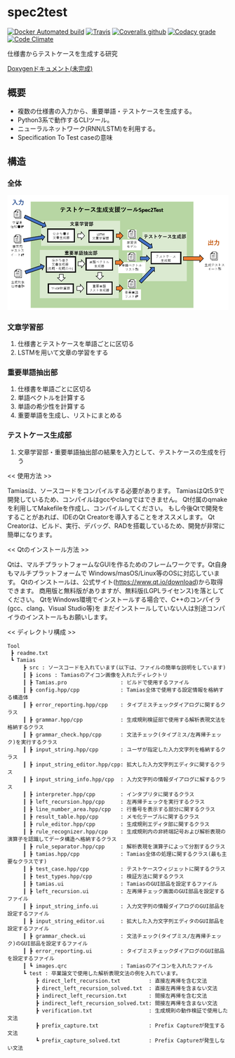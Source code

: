 
# spec2test

[![Docker Automated build](https://img.shields.io/docker/automated/korosuke613/spec2test.svg?style=flat-square)](https://hub.docker.com/r/korosuke613/spec2test/) [![Travis](https://img.shields.io/travis/korosuke613/spec2test/master.svg?style=flat-square)](https://travis-ci.org/korosuke613/spec2test) [![Coveralls github](https://img.shields.io/coveralls/korosuke613/spec2test/master.svg?style=flat-square)](https://coveralls.io/github/korosuke613/spec2test)
 [![Codacy grade](https://img.shields.io/codacy/grade/a834a52e92cb45a294c31d32c5fd3267.svg?style=flat-square)](https://www.codacy.com/app/korosuke613613/spec2test/dashboard) [![Code Climate](https://img.shields.io/codeclimate/maintainability/korosuke613/spec2test.svg?style=flat-square)](https://codeclimate.com/github/korosuke613/spec2test)

仕様書からテストケースを生成する研究

[Doxygenドキュメント(未完成)](./docs/annotated.html)

## 概要
* 複数の仕様書の入力から、重要単語・テストケースを生成する。
* Python3系で動作するCLIツール。
* ニューラルネットワーク(RNN/LSTM)を利用する。
* Specification To Test caseの意味


## 構造

### 全体

![全体図](https://github.com/korosuke613/spec2test/blob/master/images/%E5%85%A8%E4%BD%93%E5%9B%B3.png?raw=true)

### 文章学習部
1. 仕様書とテストケースを単語ごとに区切る
2. LSTMを用いて文章の学習をする


### 重要単語抽出部
1. 仕様書を単語ごとに区切る
2. 単語ベクトルを計算する
3. 単語の希少性を計算する
4. 重要単語を生成し、リストにまとめる


### テストケース生成部
1. 文章学習部・重要単語抽出部の結果を入力として、テストケースの生成を行う


<< 使用方法 >>

Tamiasは、ソースコードをコンパイルする必要があります。
TamiasはQt5.9で開発しているため、コンパイルはgccやclangではできません。
Qt付属のqmakeを利用してMakefileを作成し、コンパイルしてください。
もし今後Qtで開発をすることがあれば、IDEのQt Creatorを導入することをオススメします。
Qt Creatorは、ビルド、実行、デバッグ、RADを搭載しているため、開発が非常に簡単になります。

<< Qtのインストール方法 >>

Qtは、マルチプラットフォームなGUIを作るためのフレームワークです。Qt自身もマルチプラットフォームで
Windows/masOS/Linux等のOSに対応しています。
Qtのインストールは、公式サイト(https://www.qt.io/download)から取得できます。
商用版と無料版がありますが、無料版(LGPLライセンス)を落としてください。
QtをWindows環境でインストールする場合で、C++のコンパイラ(gcc、clang、Visual Studio等)を
まだインストールしていない人は別途コンパイラのインストールもお願いします。

<< ディレクトリ構成 >>

```
Tool
 ┣ readme.txt
 ┗ Tamias
     ┣ src : ソースコードを入れています(以下は、ファイルの簡単な説明をしています)
     ┃ ┣ icons : Tamiasのアイコン画像を入れたディレクトリ
     ┃ ┣ Tamias.pro                 : ビルドで使用するファイル
     ┃ ┣ config.hpp/cpp             : Tamias全体で使用する設定情報を格納する構造体
     ┃ ┣ error_reporting.hpp/cpp    : タイプミスチェックダイアログに関するクラス
     ┃ ┣ grammar.hpp/cpp            : 生成規則検証部で使用する解析表現文法を格納するクラス
     ┃ ┣ grammar_check.hpp/cpp      : 文法チェック(タイプミス/左再帰チェック)を実行するクラス
     ┃ ┣ input_string.hpp/cpp       : ユーザが指定した入力文字列を格納するクラス
     ┃ ┣ input_string_editor.hpp/cpp: 拡大した入力文字列エディタに関するクラス
     ┃ ┣ input_string_info.hpp/cpp  : 入力文字列の情報ダイアログに解するクラス
     ┃ ┣ interpreter.hpp/cpp        : インタプリタに関するクラス
     ┃ ┣ left_recursion.hpp/cpp     : 左再帰チェックを実行するクラス
     ┃ ┣ line_number_area.hpp/cpp   : 行番号を表示する部分に関するクラス
     ┃ ┣ result_table.hpp/cpp       : メモ化テーブルに関するクラス
     ┃ ┣ rule_editor.hpp/cpp        : 生成規則エディタ部に関するクラス
     ┃ ┣ rule_recognizer.hpp/cpp    : 生成規則内の非終端記号および解析表現の演算子を認識してデータ構造へ格納するクラス
     ┃ ┣ rule_separator.hpp/cpp     : 解析表現を演算子によって分割するクラス
     ┃ ┣ tamias.hpp/cpp             : Tamias全体の処理に関するクラス(最も主要なクラスです)
     ┃ ┣ test_case.hpp/cpp          : テストケースウィジェットに関するクラス
     ┃ ┣ test_types.hpp/cpp         : 検証方法に関するクラス
     ┃ ┣ tamias.ui                  : TamiasのGUI部品を設定するファイル
     ┃ ┣ left_recursion.ui          : 左再帰チェック画面のGUI部品を設定するファイル
     ┃ ┣ input_string_info.ui       : 入力文字列の情報ダイアログのGUI部品を設定するファイル
     ┃ ┣ input_string_editor.ui     : 拡大した入力文字列エディタのGUI部品を設定するファイル
     ┃ ┣ grammar_check.ui           : 文法チェック(タイプミス/左再帰チェック)のGUI部品を設定するファイル
     ┃ ┣ error_reporting.ui         : タイプミスチェックダイアログのGUI部品を設定するファイル
     ┃ ┗ images.qrc                 : Tamiasのアイコンを入れたファイル
     ┗ test : 卒業論文で使用した解析表現文法の例を入れています。
         ┣ direct_left_recursion.txt         : 直接左再帰を含む文法
         ┣ direct_left_recursion_solved.txt  : 直接左再帰を含まない文法
         ┣ indirect_left_recursion.txt       : 間接左再帰を含む文法
         ┣ indirect_left_recursion_solved.txt: 間接左再帰を含まない文法
         ┣ verification.txt                  : 生成規則の動作検証で使用した文法
         ┣ prefix_capture.txt                : Prefix Captureが発生する文法
         ┗ prefix_capture_solved.txt         : Prefix Captureが発生しない文法
```